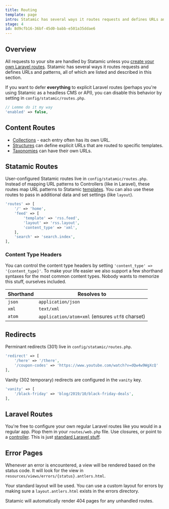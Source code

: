 ```yaml
---
title: Routing
template: page
intro: Statamic has several ways it routes requests and defines URLs and patterns, all of which are listed and described in this section.
stage: 4
id: 8d9cfb16-36bf-45d0-babb-e501a35ddae6
---
```

## Overview

All requests to your site are handled by Statamic unless you [create your own Laravel routes](#laravel-routes). Statamic has several ways it routes requests and defines URLs and patterns, all of which are listed and described in this section.

If you want to defer **everything** to explicit Laravel routes (perhaps you're using Statamic as a headless CMS or API), you can disable this behavior by setting in `config/statamic/routes.php`.

``` php
// Lemme do it my way
'enabled' => false,
```

## Content Routes

- [Collections](/collections-and-entries#routing) - each entry often has its own URL.
- [Structures](/structures#routing) can define explicit URLs that are routed to specific templates.
- [Taxonomies](/taxonomies#routing) can have their own URLs.

## Statamic Routes

User-configured Statamic routes live in `config/statamic/routes.php`. Instead of mapping URL patterns to Controllers (like in Laravel), these routes map URL patterns to Statamic [templates](/views#templates). You can also use these routes to pass in additional data and set settings (like `layout`).

``` php
'routes' => [
    '/' => 'home',
    'feed' => [
        'template' => 'rss.feed',
        'layout' => 'rss.layout',
        'content_type' => 'xml',
    ],
    'search' => 'search.index',
],
```

### Content Type Headers

You can control the content type headers by setting `'content_type' => '{content_type}'`. To make your life easier we also support a few shorthand syntaxes for the most common content types. Nobody wants to memorize this stuff, ourselves included.

| Shorthand | Resolves to |
|-----------|-------------|
| `json` | `application/json` |
| `xml` | `text/xml` |
| `atom` | `application/atom+xml` (ensures `utf8` charset) |

## Redirects

Perminant redirects (301) live in `config/statamic/routes.php`.

``` php
'redirect' => [
    '/here' => '/there',
    '/coupon-codes' => 'https://www.youtube.com/watch?v=dQw4w9WgXcQ'
],
```

Vanity (302 temporary) redirects are configured in the `vanity` key.

``` php
'vanity' => [
    '/black-friday' => 'blog/2019/10/black-friday-deals',
],
```


## Laravel Routes

You're free to configure your own regular Laravel routes like you would in a regular app. Plop them in your `routes/web.php` file. Use closures, or point to a [controller](/controllers). This is just [standard Laravel stuff](https://laravel.com/docs/routing).

## Error Pages

Whenever an error is encountered, a view will be rendered based on the status code. It will look for the view in `resources/views/errors/{status}.antlers.html`.

Your standard layout will be used. You can use a custom layout for errors by making sure a `layout.antlers.html` exists in the errors directory.

Statamic will automatically render 404 pages for any unhandled routes.
